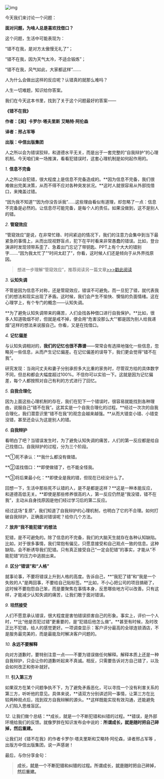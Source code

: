 ![img](https://mmbiz.qpic.cn/mmbiz_jpg/I0y5GhSOx6S0fh9Cotbiadn6nibZBCHu8ia1vpicVcLgFDOv0iap8oxKFoesGh3YiaLN3NKH2b5AE0hwf3GFvFIX3hOg/640?wx_fmt=jpeg&tp=webp&wxfrom=5&wx_lazy=1&wx_co=1)

今天我们来讨论一个问题：

**面对问题，为啥人总是喜欢找借口？**

这个问题，生活中可能表现为：

“错不在我，是对方太傲慢无礼了”；

“错不在我，因为天气太冷，不适合锻炼”；

“错不在我，风气如此，大家都这样”.......

人为什么会做出这样的反应呢？认错真的就那么难吗？

人生一切难题，知识给你答案。

我们在今天这本书里，找到了关于这个问题最好的答案——

**《错不在我》**

**作者：【美】卡罗尔·塔夫里斯** **艾略特·阿伦森** 

**译者：邢占军等** 

**出版：中信出版集团**



人之所以会为错误狡辩，和道德水平无关，而是出于一套完整的“自我辩护”的心理机制。今天咱们来一场推演，看看犯错误时，这套心理机制是如何起作用的。

*1.* **信息不完备**

人之所以会犯错，很大程度上是信息不完备造成的。**因为信息不完备，我们很难做出完美决策，从而不得不应对各种突发状况。**这时人就很容易从外部找借口，来掩盖过错。

“因为我不知道”“因为你没告诉我”……这些理由看似有道理，却忽略了一点：信息不完备是必然的。让信息尽可能完备，是每个人的责任。如果没做到，这不是别人的错。



*2.* **管窥效应**

“管窥效应”是说，在非常忙碌、时间紧迫的情况下，我们的注意力会集中到当下最紧急的事情上，从而出现视野盲点，犯下在平时看来非常愚蠢的错误。比如，登台演讲时发现领带系歪了、急着出门忘记了带钥匙、PPT上有个大大的错别字.......“因为我太忙了”“时间太赶了”，你看，这时候人们还是倾向于从外界找原因。

> 想进一步理解“管窥效应”，推荐阅读另一篇文章[>>>戳此阅读](http://mp.weixin.qq.com/s?__biz=MjM5NjAxOTU4MA==&mid=3009216124&idx=1&sn=f3b18f9e0302cdb30f64a35a1b38431e&chksm=9047f26fa7307b79deca50e0fda4a4fb0d619075f09e52b83655b8a3dd9d270f9eb8b533b69c&scene=21#wechat_redirect)



*3.* **认知失调**

不管是因为信息不对称，还是管窥效应，错误不可避免。而一旦犯了错，就代表我们的想法和现实出现了矛盾。这时候，我们会产生不愉快、懊恼的负面情绪。这在心理学上，有个专门的概念——认知失调。

**为了避免认知失调带来的痛苦，人们会找各种借口进行自我保护。**比如，很多人知道吸烟不好，但就是戒不掉，便会用“危害没那么大”“都是因为别人给我递烟”这样的想法来说服自己。你看，又是在找借口。



*4.* **记忆偏差**

与认知失调相对的，**我们的记忆也很不靠谱**——常常会有选择地强化一些信息，忽略另一些信息，从而产生记忆偏差。在记忆偏差的误导下，我们更会觉得“错不在我”。

研究发现：当询问丈夫和妻子分别承担多大比重的家务时，尽管双方给的具体数字不同，但总和都会大幅度超过100%。不信你可以实验一下。这就是因为记忆偏差，每个人都按照对自己有利的方式进行了回忆。



*5.* **自我合理化**

因为上面这些心理机制的存在，我们在犯下一个错误时，很容易就能找到各种理由，说服自己“错不在我”。这其实是一个自我合理化的过程。**经过一次次的自我合理化，我们潜意识里“错不在我”的观念会越来越强。**从而大错变小错、小错变没错，甚至还会认为这是别人的错。



*6.* **自我辩护**

看明白了吧？当错误发生时，为了避免认知失调的痛苦，人们的第一反应都是给自己找借口。自我辩护的过程，分为三个阶段。

**①死不承认：**我什么都没有做错。

**②滥找借口：**即使做错了，也不能全怪我。

**③将后果最小化：**即使全是我的错，但现在已经没什么了。

回想一下，生活中那些死不认错的人，是不是都是这样？**这是一种本能反应，和道德高低无关。**即使是那些修养很高的人，第一反应仍然是“我没错，错不在我”，主动从自身找原因是他们经过学习后的第二反应。



经过这场“复原”，我们知道了自我辩护的心理机制，也明白了它的不合理。如何打破自我辩护，正确面对错误呢？给你几个方法。

*7.* **放弃“我不能犯错”的想法**

犯错，是不可避免的。除了信息的不完备，我们的大脑天生就存在各种认知缺陷。比如，对于很多事情，我们常抱有偏见，只愿意接受和自己观点一致的信息。这种缺陷，会不断诱导我们犯错。只有真正接受自己“一定会犯错”的事实，才能从“不能犯错”的压力中逃脱出来。



*8.* **区分“错误”和“人格”**

就事论事，不要将错误上升到人格的高度。告诉自己，**“我犯了错”和“我是一个失败的人”是两回事，不要给自己贴标签。**比如，不小心把公司的项目搞砸了，这时候不要抱怨自己笨，而是要聚焦在事情本身，反思哪些地方可以改善。只有这样，才能减少认知失调的痛苦，让我们敢于面对错误。



*9.* **坦然接受**

人们不愿意承认错误，很大程度是害怕错误损害自己的形象。事实上，评价一个人时，**比“他是否犯过错”更重要的，是“犯错后他怎么做”。**甚至有时候，及时改正比不犯错，给人的感觉更好。一项调查显示：客户评分最高的全球连锁酒店，不是服务最完美的，而是最能及时解决客户问题的。



*10.* **永远不要解释**

向对方道歉时，要特别注意一点——不要为错误做任何解释。解释本质上还是一种自我辩护，只会让你的道歉听起来不真诚。相反，只需要告诉对方自己错了，以及会如何改正和弥补就好。



*11.* **引入第三方**

如果双方在某个问题争执不下，为了避免矛盾恶化，可以寻找一个没有利害关系的第三方，听听他的意见。具体来说，**请双方分别讲述同一事情，让第三方在比较两种观点后，找到双方自我辩解的源头。**这样既能实现有效沟通，还能避免人们陷入思维盲区。



*12.* 让我们做个总结：**成长，就是一个不断犯错和纠错的过程。**错误，是外部环境给我们的反馈。就像罗胖在知识发布会中说的：**所谓成长，就是随时把自己碎掉，然后重建。**



让我们对《错不在我》的作者卡罗尔·塔夫里斯和艾略特·阿伦森，译者邢占军等 ，出版方中信出版集团，说一声感谢！

最后，与你分享金句：

> **成长，就是一个不断犯错和纠错的过程。所谓成长，就是随时把自己碎掉，然后重建。**